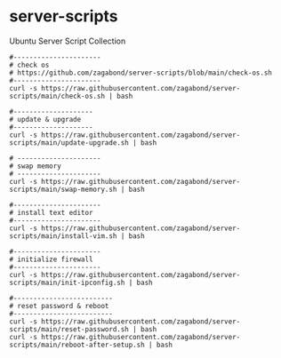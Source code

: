# server-scripts
Ubuntu Server Script Collection

    #----------------------
    # check os
    # https://github.com/zagabond/server-scripts/blob/main/check-os.sh
    #----------------------
    curl -s https://raw.githubusercontent.com/zagabond/server-scripts/main/check-os.sh | bash
    
    #--------------------
    # update & upgrade
    #--------------------
    curl -s https://raw.githubusercontent.com/zagabond/server-scripts/main/update-upgrade.sh | bash
    
    # ---------------------
    # swap memory
    # ---------------------
    curl -s https://raw.githubusercontent.com/zagabond/server-scripts/main/swap-memory.sh | bash
    
    #----------------------
    # install text editor
    #----------------------
    curl -s https://raw.githubusercontent.com/zagabond/server-scripts/main/install-vim.sh | bash
    
    #----------------------
    # initialize firewall
    #----------------------
    curl -s https://raw.githubusercontent.com/zagabond/server-scripts/main/init-ipconfig.sh | bash

    #-------------------------
    # reset password & reboot
    #-------------------------
    curl -s https://raw.githubusercontent.com/zagabond/server-scripts/main/reset-password.sh | bash
    curl -s https://raw.githubusercontent.com/zagabond/server-scripts/main/reboot-after-setup.sh | bash
